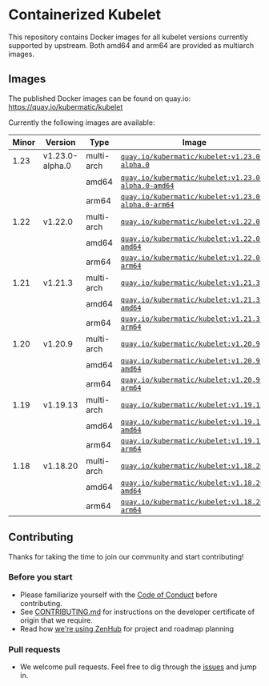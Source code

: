 # Containerized Kubelet

This repository contains Docker images for all kubelet versions currently supported by upstream.
Both amd64 and arm64 are provided as multiarch images.

## Images

The published Docker images can be found on quay.io: https://quay.io/kubermatic/kubelet

Currently the following images are available:

<!-- versions_start -->
| Minor | Version | Type | Image |
| ----- | ------- | ---- | ----- |
| 1.23 | v1.23.0-alpha.0 | multi-arch | [`quay.io/kubermatic/kubelet:v1.23.0-alpha.0`](https://quay.io/kubermatic/kubelet:v1.23.0-alpha.0) |
| | | amd64 | [`quay.io/kubermatic/kubelet:v1.23.0-alpha.0-amd64`](https://quay.io/kubermatic/kubelet:v1.23.0-alpha.0-amd64) |
| | | arm64 | [`quay.io/kubermatic/kubelet:v1.23.0-alpha.0-arm64`](https://quay.io/kubermatic/kubelet:v1.23.0-alpha.0-arm64) |
| 1.22 | v1.22.0 | multi-arch | [`quay.io/kubermatic/kubelet:v1.22.0`](https://quay.io/kubermatic/kubelet:v1.22.0) |
| | | amd64 | [`quay.io/kubermatic/kubelet:v1.22.0-amd64`](https://quay.io/kubermatic/kubelet:v1.22.0-amd64) |
| | | arm64 | [`quay.io/kubermatic/kubelet:v1.22.0-arm64`](https://quay.io/kubermatic/kubelet:v1.22.0-arm64) |
| 1.21 | v1.21.3 | multi-arch | [`quay.io/kubermatic/kubelet:v1.21.3`](https://quay.io/kubermatic/kubelet:v1.21.3) |
| | | amd64 | [`quay.io/kubermatic/kubelet:v1.21.3-amd64`](https://quay.io/kubermatic/kubelet:v1.21.3-amd64) |
| | | arm64 | [`quay.io/kubermatic/kubelet:v1.21.3-arm64`](https://quay.io/kubermatic/kubelet:v1.21.3-arm64) |
| 1.20 | v1.20.9 | multi-arch | [`quay.io/kubermatic/kubelet:v1.20.9`](https://quay.io/kubermatic/kubelet:v1.20.9) |
| | | amd64 | [`quay.io/kubermatic/kubelet:v1.20.9-amd64`](https://quay.io/kubermatic/kubelet:v1.20.9-amd64) |
| | | arm64 | [`quay.io/kubermatic/kubelet:v1.20.9-arm64`](https://quay.io/kubermatic/kubelet:v1.20.9-arm64) |
| 1.19 | v1.19.13 | multi-arch | [`quay.io/kubermatic/kubelet:v1.19.13`](https://quay.io/kubermatic/kubelet:v1.19.13) |
| | | amd64 | [`quay.io/kubermatic/kubelet:v1.19.13-amd64`](https://quay.io/kubermatic/kubelet:v1.19.13-amd64) |
| | | arm64 | [`quay.io/kubermatic/kubelet:v1.19.13-arm64`](https://quay.io/kubermatic/kubelet:v1.19.13-arm64) |
| 1.18 | v1.18.20 | multi-arch | [`quay.io/kubermatic/kubelet:v1.18.20`](https://quay.io/kubermatic/kubelet:v1.18.20) |
| | | amd64 | [`quay.io/kubermatic/kubelet:v1.18.20-amd64`](https://quay.io/kubermatic/kubelet:v1.18.20-amd64) |
| | | arm64 | [`quay.io/kubermatic/kubelet:v1.18.20-arm64`](https://quay.io/kubermatic/kubelet:v1.18.20-arm64) |


<!-- versions_end -->

## Contributing

Thanks for taking the time to join our community and start contributing!

### Before you start

* Please familiarize yourself with the [Code of Conduct][3] before contributing.
* See [CONTRIBUTING.md][2] for instructions on the developer certificate of origin that we require.
* Read how [we're using ZenHub][13] for project and roadmap planning

### Pull requests

* We welcome pull requests. Feel free to dig through the [issues][1] and jump in.

[1]: https://github.com/kubermatic/kubelet/issues
[2]: https://github.com/kubermatic/kubelet/blob/master/CONTRIBUTING.md
[3]: https://github.com/kubermatic/kubelet/blob/master/CODE_OF_CONDUCT.md

[11]: https://groups.google.com/forum/#!forum/kubermatic-dev
[12]: https://kubermatic.slack.com/messages/kubelet
[13]: https://github.com/kubermatic/kubelet/blob/master/Zenhub.md
[15]: http://slack.kubermatic.io/
